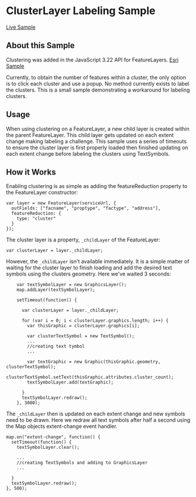 # ClusterLayer Labeling Sample

[Live Sample](https://briantwatson.github.io/gis-applications/JavaScript/clusterlayer-labelling/index.html)

## About this Sample

Clustering was added in the JavaScript 3.22 API for FeatureLayers.  [Esri Sample](https://developers.arcgis.com/javascript/3/jssamples/fl_clustering_basic.html)

Currently, to obtain the number of features within a cluster, the only option is to click each cluster and use a popup. No method currently exists to label the clusters. This is a small sample demonstrating a workaround for labeling clusters.

## Usage

When using clustering on a FeatureLayer, a new child layer is created within the parent FeatureLayer. This child layer gets updated on each extent change making labeling a challenge. This sample uses a series of timeouts to ensure the cluster layer is first properly loaded then finished updating on each extent change before labeling the clusters using TextSymbols.

## How it Works

Enabling clustering is as simple as adding the featureReduction property to the FeatureLayer constructor:

    var layer = new FeatureLayer(serviceUrl, {
      outFields: ["facname", "proptype", "factype", "address"],
      featureReduction: {
        type: "cluster"
      }
    });

The cluster layer is a property, `_childLayer` of the FeatureLayer:

    var clusterLayer = layer._childLayer;

However, the `_childLayer` isn't available immediately. It is a simple matter of waiting for the cluster layer to finish loading and add the desired text symbols using the clusters geometry.  Here we've waited 3 seconds:
```
    var textSymbolLayer = new GraphicsLayer();
    map.addLayer(textSymbolLayer);

    setTimeout(function() {

      var clusterLayer = layer._childLayer;

      for (var i = 0; i < clusterLayer.graphics.length; i++) {
        var thisGraphic = clusterLayer.graphics[i];

        var clusterTextSymbol = new TextSymbol();
        ...
        //creating text tymbol
        ...

        var textGraphic = new Graphic(thisGraphic.geometry, clusterTextSymbol);
        clusterTextSymbol.setText(thisGraphic.attributes.cluster_count);
        textSymbolLayer.add(textGraphic);

      }
      textSymbolLayer.redraw();
    }, 3000);
  ```  

The `_childLayer` then is updated on each extent change and new symbols need to be drawn. Here we redraw all text symbols after half a second using the Map objects extent-change event handler.

    map.on("extent-change", function() {
      setTimeout(function() {
        textSymbolLayer.clear();

        ...
        //creating TextSymbols and adding to GraphicsLayer
        ...

      }
      textSymbolLayer.redraw();
    }, 500);
